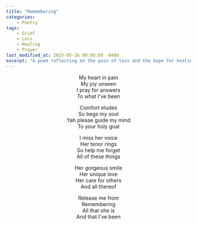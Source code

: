 ```yaml
---
title: "Remembering"
categories:
    - Poetry
tags:
    - Grief
    - Loss
    - Healing
    - Prayer
last_modified_at: 2025-05-26 00:00:00 -0400
excerpt: "A poem reflecting on the pain of loss and the hope for healing through faith."
---
```

<div align="center">

My heart in pain<br />
My joy unseen<br />
I pray for answers<br />
To what I've been<br />

Comfort eludes<br />
So begs my soul<br />
Yah please guide my mind<br />
To your holy goal<br />

I miss her voice<br />
Her tenor rings<br />
So help me forget<br />
All of these things<br />

Her gorgeous smile<br />
Her unique love<br />
Her care for others<br />
And all thereof<br />

Release me from<br />
Remembering<br />
All that she is<br />
And that I've been<br />

</div>